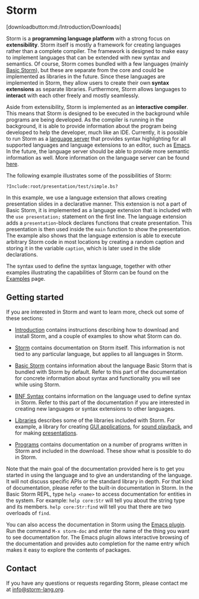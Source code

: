 Storm
========

[downloadbutton:md:/Introduction/Downloads]

Storm is a **programming language platform** with a strong focus on **extensibility**. Storm itself is
mostly a framework for creating languages rather than a complete compiler. The framework is designed
to make easy to implement languages that can be extended with new syntax and semantics. Of course,
Storm comes bundled with a few languages (mainly [Basic Storm](md:/Language_Reference/Basic_Storm)), but these are
separate from the core and could be implemented as libraries in the future. Since these languages
are implemented in Storm, they allow users to create their own **syntax extensions** as separate
libraries. Furthermore, Storm allows languages to **interact** with each other freely and mostly
seamlessly.

Aside from extensibility, Storm is implemented as an **interactive compiler**. This means that Storm is
designed to be executed in the background while programs are being developed. As the compiler is
running in the background, it is able to provide information about the program being developed to
help the developer, much like an IDE. Currently, it is possible to run Storm as a
[language server](md:/Storm/Language_server) that provides syntax highlighting for all supported
languages and language extensions to an editor, such as [Emacs](md:/Storm/Language_server/Emacs_plugin).
In the future, the language server should be able to provide more semantic information as well.
More information on the language server can be found
[here](http://urn.kb.se/resolve?urn=urn:nbn:se:liu:diva-138847).

The following example illustrates some of the possibilities of Storm:

```
?Include:root/presentation/test/simple.bs?
```

In this example, we use a language extension that allows creating presentation slides in a
declarative manner. This extension is not a part of Basic Storm, it is implemented as a language
extension that is included with the `use presentation;` statement on the first line. The language
extension adds a `presentation`-block declares functions that create presentation. This presentation
is then used inside the `main` function to show the presentation. The example also shows that the
language extension is able to execute arbitrary Storm code in most locations by creating a random
caption and storing it in the variable `caption`, which is later used in the slide declarations.

The syntax used to define the syntax language, together with other examples illustrating the
capabilities of Storm can be found on the [Examples](md:/Introduction/Examples) page.


Getting started
----------------

If you are interested in Storm and want to learn more, check out some of these sections:

* [Introduction](md:/Introduction/) contains instructions describing how to download and install
  Storm, and a couple of examples to show what Storm can do.

* [Storm](md:/Storm/) contains documentation on Storm itself. This information is not tied to any
  particular language, but applies to all languages in Storm.

* [Basic Storm](md:/Basic_Storm/) contains information about the language Basic Storm that is
  bundled with Storm by default. Refer to this part of the documentation for concrete information
  about syntax and functionality you will see while using Storm.

* [BNF Syntax](md:/BNF_Syntax/) contains information on the language used to define syntax in
  Storm. Refer to this part of the documentation if you are interested in creating new languages or
  syntax extensions to other languages.

* [Libraries](md:/Libraries/) describes some of the libraries included with Storm. For example, a
  library for creating [GUI applications](md:/Libraries/Gui), for [sound
  playback](md:/Libraries/Sound), and for making [presentations](md:/Libraries/Presentation).

* [Programs](md:/Programs/) contains documentation on a number of programs written in Storm and
  included in the download. These show what is possible to do in Storm.

Note that the main goal of the documentation provided here is to get you started in using the
language and to give an understanding of the language. It will not discuss specific APIs or the
standard library in depth. For that kind of documentation, please refer to the built-in
documentation in Storm. In the Basic Storm REPL, type `help <name>` to access documentation for
entities in the system. For example: `help core:Str` will tell you about the string type and its
members. `help core:Str:find` will tell you that there are two overloads of `find`.

You can also access the documentation in Storm using the
[Emacs plugin](md:/Storm/Language_server/Emacs_plugin). Run the command `M-x storm-doc`
and enter the name of the thing you want to see documentation for. The Emacs plugin allows interactive
browsing of the documentation and provides auto completion for the name entry which makes it easy
to explore the contents of packages.


Contact
--------

If you have any questions or requests regarding Storm, please contact me at
[info@storm-lang.org](mailto:info@storm-lang.org).
